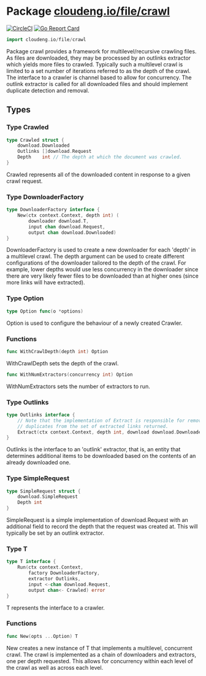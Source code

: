 # Package [cloudeng.io/file/crawl](https://pkg.go.dev/cloudeng.io/file/crawl?tab=doc)
[![CircleCI](https://circleci.com/gh/cloudengio/go.gotools.svg?style=svg)](https://circleci.com/gh/cloudengio/go.gotools) [![Go Report Card](https://goreportcard.com/badge/cloudeng.io/file/crawl)](https://goreportcard.com/report/cloudeng.io/file/crawl)

```go
import cloudeng.io/file/crawl
```

Package crawl provides a framework for multilevel/recursive crawling files.
As files are downloaded, they may be processed by an outlinks extractor
which yields more files to crawled. Typically such a multilevel crawl is
limited to a set number of iterations referred to as the depth of the crawl.
The interface to a crawler is channel based to allow for concurrency. The
outlink extractor is called for all downloaded files and should implement
duplicate detection and removal.

## Types
### Type Crawled
```go
type Crawled struct {
	download.Downloaded
	Outlinks []download.Request
	Depth    int // The depth at which the document was crawled.
}
```
Crawled represents all of the downloaded content in response to a given
crawl request.


### Type DownloaderFactory
```go
type DownloaderFactory interface {
	New(ctx context.Context, depth int) (
		downloader download.T,
		input chan download.Request,
		output chan download.Downloaded)
}
```
DownloaderFactory is used to create a new downloader for each 'depth' in
a multilevel crawl. The depth argument can be used to create different
configurations of the downloader tailored to the depth of the crawl.
For example, lower depths would use less concurrency in the downloader
since there are very likely fewer files to be downloaded than at higher ones
(since more links will have extracted).


### Type Option
```go
type Option func(o *options)
```
Option is used to configure the behaviour of a newly created Crawler.

### Functions

```go
func WithCrawlDepth(depth int) Option
```
WithCrawlDepth sets the depth of the crawl.


```go
func WithNumExtractors(concurrency int) Option
```
WithNumExtractors sets the number of extractors to run.




### Type Outlinks
```go
type Outlinks interface {
	// Note that the implementation of Extract is responsible for removing
	// duplicates from the set of extracted links returned.
	Extract(ctx context.Context, depth int, download download.Downloaded) []download.Request
}
```
Outlinks is the interface to an 'outlink' extractor, that is, an entity that
determines additional items to be downloaded based on the contents of an
already downloaded one.


### Type SimpleRequest
```go
type SimpleRequest struct {
	download.SimpleRequest
	Depth int
}
```
SimpleRequest is a simple implementation of download.Request with an
additional field to record the depth that the request was created at.
This will typically be set by an outlink extractor.


### Type T
```go
type T interface {
	Run(ctx context.Context,
		factory DownloaderFactory,
		extractor Outlinks,
		input <-chan download.Request,
		output chan<- Crawled) error
}
```
T represents the interface to a crawler.

### Functions

```go
func New(opts ...Option) T
```
New creates a new instance of T that implements a multilevel, concurrent
crawl. The crawl is implemented as a chain of downloaders and extractors,
one per depth requested. This allows for concurrency within each level of
the crawl as well as across each level.








